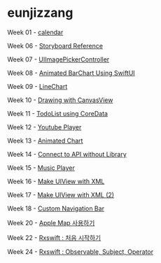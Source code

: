 # eunjizzang

Week 01 - [calendar](https://github.com/iOS-SOPT-iNNovation/eunjizzang/blob/master/study/week01.md)

Week 06 - [Storyboard Reference](https://github.com/iOS-SOPT-iNNovation/eunjizzang/blob/master/study/week06.md)

Week 07 - [UIImagePickerController](https://github.com/iOS-SOPT-iNNovation/eunjizzang/blob/master/study/week07.md)

Week 08 - [Animated BarChart Using SwiftUI](https://github.com/iOS-SOPT-iNNovation/eunjizzang/blob/master/study/week08.md)

Week 09 - [LineChart](https://github.com/iOS-SOPT-iNNovation/eunjizzang/blob/master/study/week09.md)

Week 10 - [Drawing with CanvasView](https://github.com/iOS-SOPT-iNNovation/eunjizzang/blob/master/study/week10.md)

Week 11 - [TodoList using CoreData](https://github.com/iOS-SOPT-iNNovation/eunjizzang/blob/master/study/week11.md)

Week 12 - [Youtube Player](https://github.com/iOS-SOPT-iNNovation/eunjizzang/blob/master/study/week12.md)

Week 13 - [Animated Chart](https://github.com/iOS-SOPT-iNNovation/eunjizzang/blob/master/study/week13.md)

Week 14 - [Connect to API without Library](https://github.com/iOS-SOPT-iNNovation/eunjizzang/blob/master/study/week14.md)

Week 15 - [Music Player](https://github.com/iOS-SOPT-iNNovation/eunjizzang/blob/master/study/week15.md)

Week 16 - [Make UIView with XML](https://github.com/iOS-SOPT-iNNovation/eunjizzang/blob/master/study/week16.md)

Week 17 - [Make UIView with XML (2) ](https://github.com/iOS-SOPT-iNNovation/eunjizzang/blob/master/study/week17.md)

Week 18 - [Custom Navigation Bar](https://github.com/iOS-SOPT-iNNovation/eunjizzang/blob/master/study/week18.md)

Week 20 - [Apple Map 사용하기](https://github.com/iOS-SOPT-iNNovation/eunjizzang/blob/master/study/week20.md)

Week 22 - [Rxswift : 처음 시작하기](https://github.com/iOS-SOPT-iNNovation/eunjizzang/blob/master/study/week22.md)

Week 24 - [Rxswift : Observable, Subject, Operator ](https://github.com/iOS-SOPT-iNNovation/eunjizzang/blob/master/study/week24.md)
